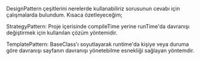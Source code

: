 DesignPattern çeşitlerini nerelerde kullanabiliriz sorusunun cevabı için çalışmalarda bulundum. Kısaca özetleyeceğim;

StrategyPattern: Proje içerisinde compileTime yerine runTime'da davranışı değiştirmek için kullanılan çözüm yöntemidir.

TemplatePattern: BaseClass'ı soyutlayarak runtime'da kişiye veya duruma göre davranışı sayfanın davranışı yönetebilme esnekliği sağlayan yöntemdir.
